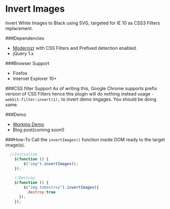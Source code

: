 Invert Images
===========

Invert White Images to Black using SVG, targeted for IE 10 as CSS3 Filters replacement.

###Dependencies
 - [Modernizr](http://modernizr.com/download/#-inlinesvg-svg-shiv-cssclasses-prefixes-css_filters) with CSS Filters and Prefixed  detection enabled.
 - jQuery 1.x

###Browser Support
- Firefox
- Internet Explorer 10+

###CSS filter Support
As of writing this, Google Chrome supports prefix version of CSS Filters hence this plugin will do nothing instead usage `-webkit-filter:invert(1);` to invert demo imgages. You should be doing same.


###Demo
 - [Working Demo](http://shekhardesigner.github.io/InvertImages/)
 - Blog post(coming soon!)

###How-To
Call the `invertImages()` function inside DOM ready to the target image(s).

```javascript
  //Initialize
	$(function () {
	    $("img").invertImages();
	});
	
	//Destroy
	$(function () {
	    $("img.toDestroy").invertImages({
	      destroy:true
      });
	});

